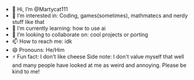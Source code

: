 - 👋 Hi, I’m @Martycat111
- 👀 I’m interested in: Coding, games(sometimes), mathmatecs and nerdy stuff like that
- 🌱 I’m currently learning: how to use ai
- 💞️ I’m looking to collaborate on: cool projects or porting
- 📫 How to reach me: idk
- 😄 Pronouns: He/Him
- ⚡ Fun fact: I don't like cheese
Side note: I don't value myself that well and many people have looked at me as weird and annoying. Please be kind to me!
